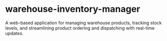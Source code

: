 # warehouse-inventory-manager
A web-based application for managing warehouse products, tracking stock levels, and streamlining product ordering and dispatching with real-time updates.
